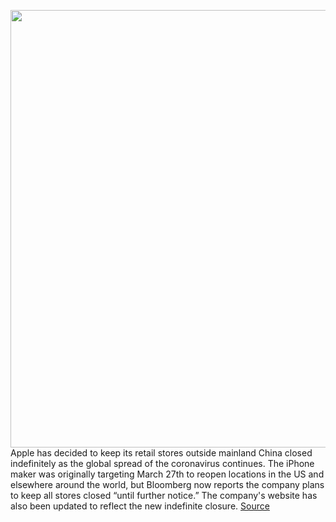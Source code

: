 <img src='https://cdn.vox-cdn.com/thumbor/vySuYjkif7pIp9PPSqj1SorNiUE=/0x0:2040x1360/1200x800/filters:focal(857x517:1183x843)/cdn.vox-cdn.com/uploads/chorus_image/image/66514270/akrales_190919_3670_0375.0.jpg' width='700px' /><br/>
Apple has decided to keep its retail stores outside mainland China closed indefinitely as the global spread of the coronavirus continues. The iPhone maker was originally targeting March 27th to reopen locations in the US and elsewhere around the world, but Bloomberg now reports the company plans to keep all stores closed “until further notice.” The company's website has also been updated to reflect the new indefinite closure.
<a href='https://www.theverge.com/2020/3/17/21183792/apple-retail-stores-closed-coronavirus-indefinitely-iphone-locations'> Source <a/>